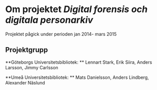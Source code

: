# Om projektet *Digital forensis och digitala personarkiv*
Projektet pågick under perioden jan 2014- mars 2015

## Projektgrupp
**Göteborgs Universitetsbibliotek: ** Lennart Stark, Erik Siira, Anders Larsson, Jimmy Carlsson

**Umeå Universitetsbibliotek: ** Mats Danielsson, Anders Lindberg, Alexander Näslund 
